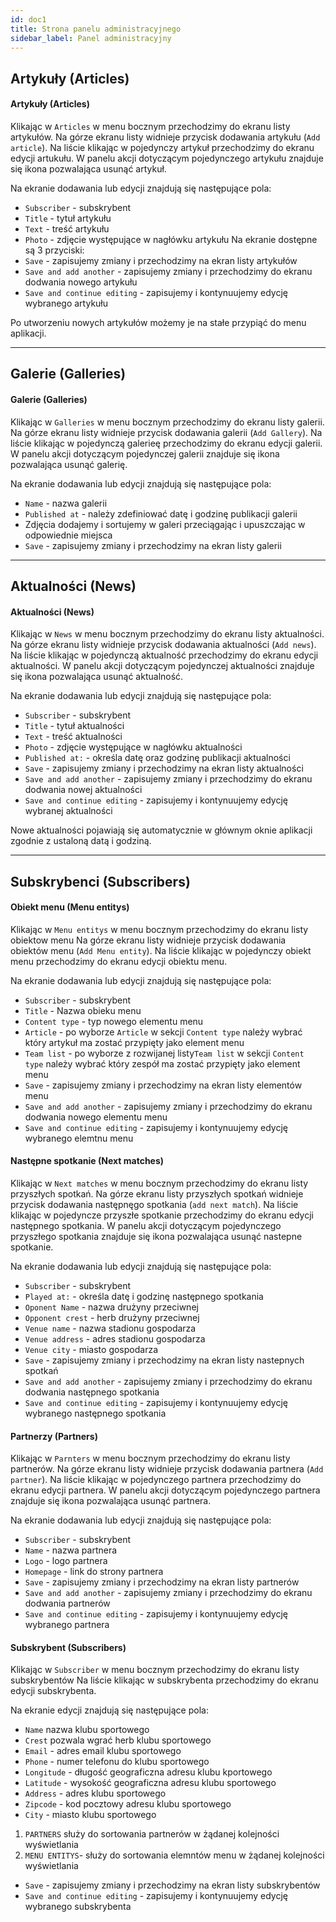 ```yaml
---
id: doc1
title: Strona panelu administracyjnego
sidebar_label: Panel administracyjny
---
```


## Artykuły (Articles)

#### Artykuły (Articles)

Klikając w `Articles` w menu bocznym przechodzimy do ekranu listy artykułów.
Na górze ekranu listy widnieje przycisk dodawania artykułu (`Add article`).
Na liście klikając w pojedynczy artykuł przechodzimy do ekranu edycji artukułu.
W panelu akcji dotyczącym pojedynczego artykułu znajduje się ikona pozwalająca usunąć artykuł.


Na ekranie dodawania lub edycji znajdują się następujące pola:
* `Subscriber` - subskrybent
* `Title` - tytuł artykułu
* `Text` - treść artykułu
* `Photo` - zdjęcie występujące w nagłówku artykułu
Na ekranie dostępne są 3 przyciski:
* `Save` - zapisujemy zmiany i przechodzimy na ekran listy artykułów
* `Save and add another` - zapisujemy zmiany i przechodzimy do ekranu dodwania nowego artykułu
* `Save and continue editing` - zapisujemy i kontynuujemy edycję wybranego artykułu

Po utworzeniu nowych artykułów możemy je na stałe przypiąć do menu aplikacji.

***

## Galerie (Galleries)

#### Galerie (Galleries)

Klikając w `Galleries` w menu bocznym przechodzimy do ekranu listy galerii.
Na górze ekranu listy widnieje przycisk dodawania galerii (`Add Gallery`).
Na liście klikając w pojedynczą galerieę przechodzimy do ekranu edycji galerii.
W panelu akcji dotyczącym pojedynczej galerii znajduje się ikona pozwalająca usunąć galerię.


Na ekranie dodawania lub edycji znajdują się następujące pola:
* `Name` - nazwa galerii
* `Published at` - należy zdefiniować datę i godzinę publikacji galerii
* Zdjęcia dodajemy i sortujemy w galeri przeciągając i upuszczając w odpowiednie miejsca
* `Save` - zapisujemy zmiany i przechodzimy na ekran listy galerii

***

## Aktualności (News)

#### Aktualności (News)

Klikając w `News` w menu bocznym przechodzimy do ekranu listy aktualności.
Na górze ekranu listy widnieje przycisk dodawania aktualności (`Add news`).
Na liście klikając w pojedynczą aktualność przechodzimy do ekranu edycji aktualności.
W panelu akcji dotyczącym pojedynczej aktualności znajduje się ikona pozwalająca usunąć aktualność.

Na ekranie dodawania lub edycji znajdują się następujące pola:
* `Subscriber` - subskrybent
* `Title` - tytuł aktualności
* `Text` - treść aktualności
* `Photo` - zdjęcie występujące w nagłówku aktualności
* `Published at:` - określa datę oraz godzinę publikacji aktualności
* `Save` - zapisujemy zmiany i przechodzimy na ekran listy aktualności
* `Save and add another` - zapisujemy zmiany i przechodzimy do ekranu dodwania nowej aktualności
* `Save and continue editing` - zapisujemy i kontynuujemy edycję wybranej aktualności

Nowe aktualności pojawiają się automatycznie w głównym oknie aplikacji zgodnie z ustaloną datą i godziną.

***

## Subskrybenci (Subscribers)

#### Obiekt menu (Menu entitys)

Klikając w `Menu entitys` w menu bocznym przechodzimy do ekranu listy obiektow menu
Na górze ekranu listy widnieje przycisk dodawania obiektów menu (`Add Menu entity`).
Na liście klikając w pojedynczy obiekt menu przechodzimy do ekranu edycji obiektu menu.

Na ekranie dodawania lub edycji znajdują się następujące pola:
* `Subscriber` - subskrybent
* `Title` - Nazwa obieku menu
* `Content type` - typ nowego elementu menu
* `Article` - po wyborze `Article` w sekcji `Content type` należy wybrać który artykuł ma zostać przypięty jako element menu
* `Team list` - po wyborze z rozwijanej listy`Team list` w sekcji `Content type` należy wybrać który zespół ma zostać przypięty jako element menu
* `Save` - zapisujemy zmiany i przechodzimy na ekran listy elementów menu
* `Save and add another` - zapisujemy zmiany i przechodzimy do ekranu dodwania nowego elementu menu
* `Save and continue editing` - zapisujemy i kontynuujemy edycję wybranego elemtnu menu

#### Następne spotkanie (Next matches)

Klikając w `Next matches` w menu bocznym przechodzimy do ekranu listy przyszłych spotkań.
Na górze ekranu listy przyszłych spotkań widnieje przycisk dodawania następnęgo spotkania (`add next match`).
Na liście klikając w pojedyncze przyszłe spotkanie przechodzimy do ekranu edycji następnego spotkania.
W panelu akcji dotyczącym pojedynczego przyszłego spotkania znajduje się ikona pozwalająca usunąć nastepne spotkanie.

Na ekranie dodawania lub edycji znajdują się następujące pola:
* `Subscriber` - subskrybent
* `Played at:` - określa datę i godzinę następnego spotkania
* `Oponent Name` - nazwa drużyny przeciwnej
* `Opponent crest` - herb drużyny przeciwnej
* `Venue name` - nazwa stadionu gospodarza
* `Venue address` - adres stadionu gospodarza
* `Venue city` - miasto gospodarza
* `Save` - zapisujemy zmiany i przechodzimy na ekran listy nastepnych spotkań
* `Save and add another` - zapisujemy zmiany i przechodzimy do ekranu dodwania następnego spotkania
* `Save and continue editing` - zapisujemy i kontynuujemy edycję wybranego następnego spotkania

#### Partnerzy (Partners)

Klikając w `Parnters` w menu bocznym przechodzimy do ekranu listy partnerów.
Na górze ekranu listy widnieje przycisk dodawania partnera (`Add partner`).
Na liście klikając w pojedynczego partnera przechodzimy do ekranu edycji partnera.
W panelu akcji dotyczącym pojedynczego partnera znajduje się ikona pozwalająca usunąć partnera.

Na ekranie dodawania lub edycji znajdują się następujące pola:
* `Subscriber` - subskrybent
* `Name` - nazwa partnera
* `Logo` - logo partnera
* `Homepage` - link do strony partnera
* `Save` - zapisujemy zmiany i przechodzimy na ekran listy partnerów
* `Save and add another` - zapisujemy zmiany i przechodzimy do ekranu dodwania partnerów
* `Save and continue editing` - zapisujemy i kontynuujemy edycję wybranego partnera

#### Subskrybent (Subscribers)

Klikając w `Subscriber` w menu bocznym przechodzimy do ekranu listy subskrybentów
Na liście klikając w subskrybenta przechodzimy do ekranu edycji subskrybenta.

Na ekranie edycji znajdują się następujące pola:
* `Name` nazwa klubu sportowego
* `Crest` pozwala wgrać herb klubu sportowego
* `Email` - adres email klubu sportowego
* `Phone` - numer telefonu do klubu sportowego
* `Longitude` - długość geograficzna adresu klubu kportowego
* `Latitude` - wysokość geograficzna adresu klubu sportowego
* `Address` - adres klubu sportowego
* `Zipcode` - kod pocztowy adresu klubu sportowego
* `City` - miasto klubu sportowego

1. `PARTNERS` służy do sortowania partnerów w żądanej kolejności wyświetlania
2. `MENU ENTITYS`- służy do sortowania elemntów menu w żądanej kolejności wyświetlania

* `Save` - zapisujemy zmiany i przechodzimy na ekran listy subskrybentów
* `Save and continue editing` - zapisujemy i kontynuujemy edycję wybranego subskrybenta
